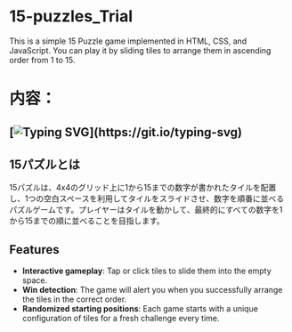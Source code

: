 # 15-puzzles_Trial
This is a simple 15 Puzzle game implemented in HTML, CSS, and JavaScript.
You can play it by sliding tiles to arrange them in ascending order from 1 to 15.

# 内容：
## [![Typing SVG](https://readme-typing-svg.herokuapp.com?font=Fira+Code&duration=1500&pause=2000&color=%23800080&center=true&vCenter=true&width=550&lines=;Under+Construction!!)](https://git.io/typing-svg)
<!--
#### URLはこちらから 
-->

## 15パズルとは
15パズルは、4x4のグリッド上に1から15までの数字が書かれたタイルを配置し、1つの空白スペースを利用してタイルをスライドさせ、数字を順番に並べるパズルゲームです。プレイヤーはタイルを動かして、最終的にすべての数字を1から15までの順に並べることを目指します。

## Features
- **Interactive gameplay**: Tap or click tiles to slide them into the empty space.
- **Win detection**: The game will alert you when you successfully arrange the tiles in the correct order.
- **Randomized starting positions**: Each game starts with a unique configuration of tiles for a fresh challenge every time.
